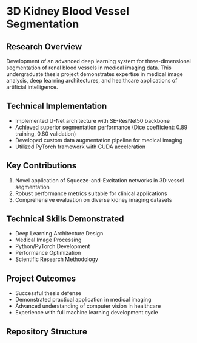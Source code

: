 # 3D Kidney Blood Vessel Segmentation

## Research Overview
Development of an advanced deep learning system for three-dimensional segmentation of renal blood vessels in medical imaging data. This undergraduate thesis project demonstrates expertise in medical image analysis, deep learning architectures, and healthcare applications of artificial intelligence.

## Technical Implementation
- Implemented U-Net architecture with SE-ResNet50 backbone
- Achieved superior segmentation performance (Dice coefficient: 0.89 training, 0.80 validation)
- Developed custom data augmentation pipeline for medical imaging
- Utilized PyTorch framework with CUDA acceleration

## Key Contributions
1. Novel application of Squeeze-and-Excitation networks in 3D vessel segmentation
2. Robust performance metrics suitable for clinical applications
3. Comprehensive evaluation on diverse kidney imaging datasets

## Technical Skills Demonstrated
- Deep Learning Architecture Design
- Medical Image Processing
- Python/PyTorch Development
- Performance Optimization
- Scientific Research Methodology

## Project Outcomes
- Successful thesis defense
- Demonstrated practical application in medical imaging
- Advanced understanding of computer vision in healthcare
- Experience with full machine learning development cycle

## Repository Structure

